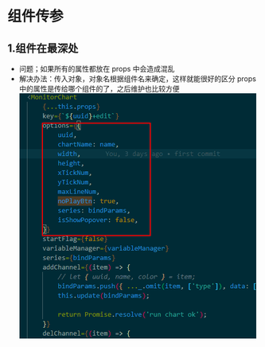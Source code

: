 # 组件传参

## 1.组件在最深处

-   问题；如果所有的属性都放在 props 中会造成混乱
-   解决办法：传入对象，对象名根据组件名来确定，这样就能很好的区分 props 中的属性是传给哪个组件的了，之后维护也比较方便
    ![](img/component-params-props.png)
